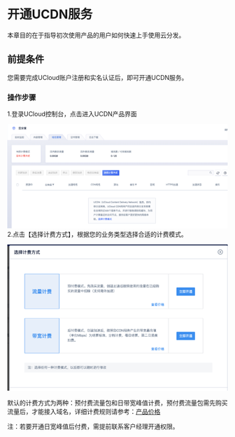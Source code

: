 # 开通UCDN服务

本章目的在于指导初次使用产品的用户如何快速上手使用云分发。

## 前提条件

您需要完成UCloud账户注册和实名认证后，即可开通UCDN服务。

### 操作步骤

1.登录UCloud控制台，点击进入UCDN产品界面

![image-20191202152228931](images/image-20191202152228931.png)2.点击【选择计费方式】，根据您的业务类型选择合适的计费模式。

![image-20191202153645618](images/image-20191202153645618.png)

默认的计费方式为两种：预付费流量包和日带宽峰值计费，预付费流量包需先购买流量后，才能接入域名，详细计费规则请参考：[产品价格](https://docs.ucloud.cn/storage_cdn/ucdn/charge)



注：若要开通日宽峰值后付费，需提前联系客户经理开通权限。

